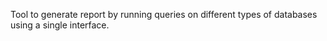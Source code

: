 Tool to generate report by running queries on different types of databases using a single interface.
